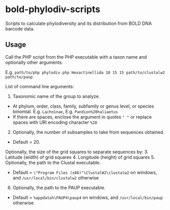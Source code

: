 # bold-phylodiv-scripts
Scripts to calculate phylodiversity and its distribution from BOLD DNA barcode data.

## Usage
Call the PHP script from the PHP executable with a taxon name and optionally other arguments.

E.g. `path/to/php phylodiv.php Hexactinellida 10 15 15 path/to/clustalw2 path/to/paup`

List of command line arguments:
1. Taxonomic name of the group to analyze.
  * At phylum, order, class, family, subfamily or genus level, or species binomial. E.g. `Lachninae`, E.g. `Pandion%20haliaetus`
  * If there are spaces, enclose the argument in quotes `" "` or replace spaces with URI encoding character `%20`
2. Optionally, the number of subsamples to take from sequences obtained. 
  * Default = 20.
  
Optionally, the size of the grid squares to separate sequences by:
3. Latitude (width) of grid squares
4. Longitude (height) of grid squares
5. Optionally, the path to the Clustal executable.
  * Default = `\"Program Files (x86)"\ClustalW2\clustalw2` on windows, and `/usr/local/bin/clustalw2` otherwise
6. Optionally, the path to the PAUP executable.
  * Default = `%appdata%\PAUP4\paup4` on windows, and `/usr/local/bin/paup` otherwise
